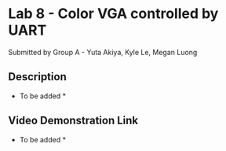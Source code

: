 # Lab 8 - Color VGA controlled by UART
Submitted by Group A - Yuta Akiya, Kyle Le, Megan Luong

## Description
* To be added *

## Video Demonstration Link
* To be added *

